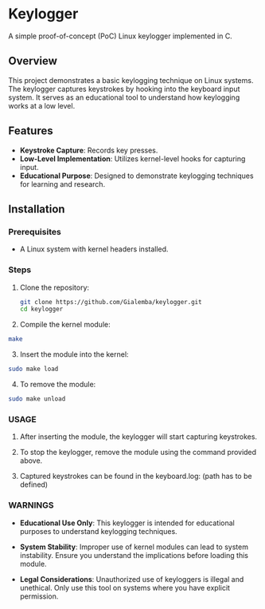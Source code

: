 # Keylogger

A simple proof-of-concept (PoC) Linux keylogger implemented in C.

##  Overview

This project demonstrates a basic keylogging technique on Linux systems. The keylogger captures keystrokes by hooking into the keyboard input system. It serves as an educational tool to understand how keylogging works at a low level.

##  Features

- **Keystroke Capture**: Records key presses.
- **Low-Level Implementation**: Utilizes kernel-level hooks for capturing input.
- **Educational Purpose**: Designed to demonstrate keylogging techniques for learning and research.

##  Installation

### Prerequisites

- A Linux system with kernel headers installed.

### Steps

1. Clone the repository:

   ```bash
   git clone https://github.com/Gialemba/keylogger.git
   cd keylogger
   ```
2. Compile the kernel module:

  ```bash
  make
  ```
3. Insert the module into the kernel:

  ```bash
  sudo make load
  ```
4. To remove the module:

  ```bash
  sudo make unload
  ```
### USAGE

1. After inserting the module, the keylogger will start capturing keystrokes.

2. To stop the keylogger, remove the module using the command provided above.

3. Captured keystrokes can be found in the keyboard.log: (path has to be defined)

### WARNINGS

- **Educational Use Only**: This keylogger is intended for educational purposes to understand keylogging techniques.

- **System Stability**: Improper use of kernel modules can lead to system instability. Ensure you understand the implications before loading this module.

- **Legal Considerations**: Unauthorized use of keyloggers is illegal and unethical. Only use this tool on systems where you have explicit permission.
